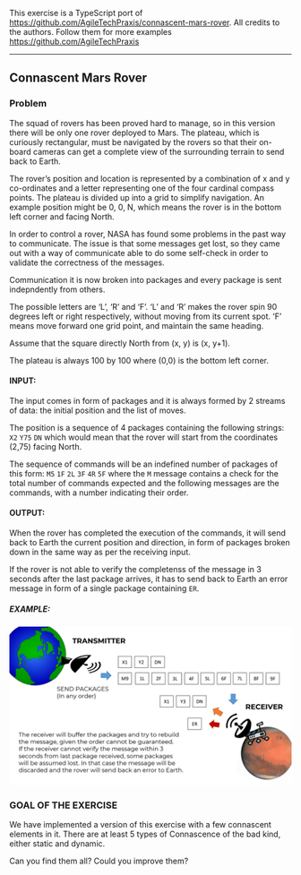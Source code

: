 
This exercise is a TypeScript port of https://github.com/AgileTechPraxis/connascent-mars-rover. All credits to the authors. 
Follow them for more examples https://github.com/AgileTechPraxis 

---

## Connascent Mars Rover

### Problem

The squad of rovers has been proved hard to manage, so in this version there will be only one rover deployed to Mars. The plateau, which is curiously rectangular, must be navigated by the rovers so that their on-board cameras can get a complete view of the surrounding terrain to send back to Earth.

The rover’s position and location is represented by a combination of x and y co-ordinates and a letter representing one of the four cardinal compass points. The plateau is divided up into a grid to simplify navigation. An example position might be 0, 0, N, which means the rover is in the bottom left corner and facing North.

In order to control a rover, NASA has found some problems in the past way to communicate. The issue is that some messages get lost, so they came out with a way of communicate able to do some self-check in order to validate the correctness of the messages.

Communication it is now broken into packages and every package is sent indepndently from others.

The possible letters are ‘L’, ‘R’ and ‘F’. ‘L’ and ‘R’ makes the rover spin 90 degrees left or right respectively, without moving from its current spot. ‘F’ means move forward one grid point, and maintain the same heading.

Assume that the square directly North from (x, y) is (x, y+1).

The plateau is always 100 by 100 where (0,0) is the bottom left corner.

#### INPUT:

The input comes in form of packages and it is always formed by 2 streams of data: the initial position and the list of moves.

The position is a sequence of 4 packages containing the following strings: `X2` `Y75` `DN`
which would mean that the rover will start from the coordinates (2,75) facing North.

The sequence of commands will be an indefined number of packages of this form: `M5` `1F` `2L` `3F` `4R` `5F`
where the `M` message contains a check for the total number of commands expected and the following messages are the commands, with a number indicating their order.

#### OUTPUT:

When the rover has completed the execution of the commands, it will send back to Earth the current position and direction, in form of packages broken down in the same way as per the receiving input.

If the rover is not able to verify the completenss of the message in 3 seconds after the last package arrives, it has to send back to Earth an error message in form of a single package containing `ER`.

##### EXAMPLE:

![](./mars-rover-connascent.jpg)

### GOAL OF THE EXERCISE

We have implemented a version of this exercise with a few connascent elements in it.
There are at least 5 types of Connascence of the bad kind, either static and dynamic.

Can you find them all? Could you improve them?

